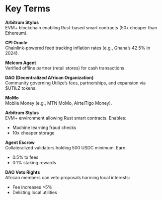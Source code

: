 # Key Terms

**Arbitrum Stylus**  
EVM+ blockchain enabling Rust-based smart contracts (50x cheaper than Ethereum).

**CPI Oracle**  
Chainlink-powered feed tracking inflation rates (e.g., Ghana’s 42.5% in 2024).

**Melcom Agent**  
Verified offline partner (retail stores) for cash transactions.

**DAO (Decentralized African Organization)**  
Community governing Utilize’s fees, partnerships, and expansion via $UTILZ tokens.

**MoMo**  
Mobile Money (e.g., MTN MoMo, AirtelTigo Money).

**Arbitrum Stylus**  
EVM+ environment allowing Rust smart contracts. Enables:
- Machine learning fraud checks
- 10x cheaper storage

**Agent Escrow**  
Collateralized validators holding 500 USDC minimum. Earn:
- 0.5% tx fees
- 0.1% staking rewards

**DAO Veto Rights**  
African members can veto proposals harming local interests:
- Fee increases >5%
- Delisting local utilities
